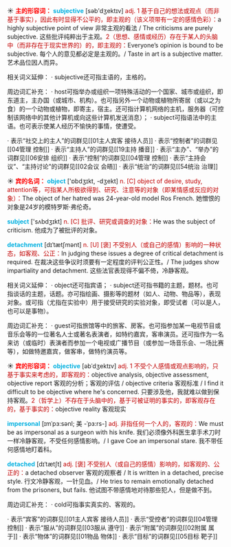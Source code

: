 ☀ <font color="red">**主的形容词：**</font>
<font color="sky blue">**subjective**</font> [səb'dӡektɪv] 
<font color="#c00000">adj. 1 基于自己的想法或观点（而非基于事实），因此有时显得不公平的，即主观的（该义项带有一定的感情色彩）：</font>a highly subjective point of view 非常主观的看法 / The criticisms are purely subjective. 这些批评纯粹出于主观。<font color="#c00000">2（思想、感情或经历）存在于某人的头脑中（而非存在于现实世界的）的，即主观的：</font>Everyone’s opinion is bound to be subjective. 每个人的意见都必定是主观的。/ Taste in art is a subjective matter. 艺术品位因人而异。

相关词义延伸：
· subjective还可指主语的，主格的。

周边词汇补充：
· host可指举办或组织一项特殊活动的一个国家、城市或组织，即东道主，主办国（或城市、机构）。也可指另外一个动物或植物所寄居（或以之为食）的一个动物或植物，即寄主，宿主。还可指计算机网络的主机，服务器（可控制该网络中的其他计算机或向这些计算机发送消息）；
· subject可指语法中的主语。也可表示使某人经历不愉快的事情，使遭受。

· 表示“社交上的主人”的词群见[[01主人宾客 接待人员]]
· 表示“控制者”的词群见[[04管理 控制]]
· 表示“主持人”的词群见[[19主持 播音]]
· 表示“主办”、“举办”的词群见[[06安排 组织]]
· 表示“控制”的词群见[[04管理 控制]]
· 表示“主持会议”、“主持讨论”的词群见[[02会议 会晤]]
· 表示“统治”的词群见[[54统治 治理]]

☀ <font color="red">**宾的名词：**</font>
<font color="sky blue">**object**</font> ['ɒbdʒɪkt, -dʒekt] 
<font color="#c00000">n. [C] object of desire, study, attention等，可指某人所极欲得到、研究、注意等的对象（即某情感或反应的对象）：</font>The object of her hatred was 24-year-old model Ros French. 她憎恨的对象是24岁的模特罗斯·弗伦奇。

<font color="sky blue">**subject**</font> ['sʌbdӡɪkt] 
<font color="#c00000">n. [C] 批评、研究或调查的对象：</font>He was the subject of criticism. 他成为了被批评的对象。
           
<font color="sky blue">**detachment**</font> [dɪˈtætʃmənt]
<font color="#c00000">n. [U] [褒] 不受别人（或自己的感情）影响的一种状态，如客观、公正：</font>In judging these issues a degree of critical detachment is required. 在裁决这些争议时须要有一定程度的评判公正性。/ The judges show impartiality and detachment. 这些法官表现得不偏不倚，冷静客观。
 
相关词义延伸：
· object还可指宾语；
· subject还可指书籍的主题，题材。也可指谈话的主题，话题。亦可指绘画、摄影等的题材（如人、动物、物品等），表现对象。或可指（尤指在实验中）用于接受研究的实验对象，即受试者（可以是人，也可以是事物）。

周边词汇补充：
· guest可指旅馆等中的旅客、房客。也可指参加某一电视节目或音乐会等的一位著名人士或著名表演者，如特约嘉宾，客串演员。还可指作为一名来访（或临时）表演者而参加一个电视或广播节目（或参加一场音乐会、一场比赛等），如做特邀嘉宾，做客串，做特约演员等。

☀ <font color="red">**宾的形容词：**</font>
<font color="sky blue">**objective**</font> [əbˈdʒektɪv]
<font color="#c00000">adj. 1 不受个人感情或观点影响的，只基于事实来考虑的，即客观的：</font>objective analysis, objective assessment, objective report 客观的分析；客观的评估 / objective criteria 客观标准 / I find it difficult to be objective where he's concerned. 只要涉及他，我就难以做到保持客观。<font color="#c00000">2（哲学上）不存在于头脑中的，基于可被证明的事实的，即客观存在的，基于事实的：</font>objective reality 客观现实
           
<font color="sky blue">**impersonal**</font> [ɪmˈpɜ:sənl; 美 -ˈpɜ:rs-]
<font color="#c00000">adj. 非指任何一个人的，客观的：</font>We must be as impersonal as a surgeon with his knife. 我们必须像外科医生拿手术刀时一样冷静客观，不受任何感情影响。/ I gave Coe an impersonal stare. 我不带任何感情地盯着科。
           
<font color="sky blue">**detached**</font> [dɪˈtætʃt]
<font color="#c00000">adj. [褒] 不受别人（或自己的感情）影响的，如客观的、公正的：</font>a detached observer 客观的观察者 / It is written in a detached, precise style. 行文冷静客观，一针见血。/ He tries to remain emotionally detached from the prisoners, but fails. 他试图不带感情地对待那些犯人，但是做不到。
 
周边词汇补充：
· cold可指事实真实的、客观的。

· 表示“宾客”的词群见[[01主人宾客 接待人员]]
· 表示“受控者”的词群见[[04管理 控制]]
· 表示“服从”的词群见[[03服从 遵守]]
· 表示“附属”的词群见[[02附属 属于]]
· 表示“物体”的词群见[[01物品 物体]]
· 表示“目标”的词群见[[05目标 靶子]]
